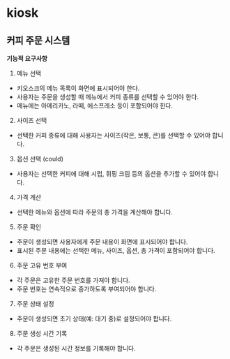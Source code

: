 # kiosk

## 커피 주문 시스템 

**기능적 요구사항**

1. 메뉴 선택
- 키오스크의 메뉴 목록이 화면에 표시되어야 한다.
- 사용자는 주문을 생성할 때 메뉴에서 커피 종류를 선택할 수 있어야 한다.
- 메뉴에는 아메리카노, 라떼, 에스프레소 등이 포함되어야 한다.

2. 사이즈 선택
- 선택한 커피 종류에 대해 사용자는 사이즈(작은, 보통, 큰)를 선택할 수 있어야 합니다.

3. 옵션 선택 (could)
- 사용자는 선택한 커피에 대해 시럽, 휘핑 크림 등의 옵션을 추가할 수 있어야 합니다.

4. 가격 계산
- 선택한 메뉴와 옵션에 따라 주문의 총 가격을 계산해야 합니다.

5. 주문 확인
- 주문이 생성되면 사용자에게 주문 내용이 화면에 표시되어야 합니다.
- 표시된 주문 내용에는 선택한 메뉴, 사이즈, 옵션, 총 가격이 포함되어야 합니다.

6. 주문 고유 번호 부여
- 각 주문은 고유한 주문 번호를 가져야 합니다.
- 주문 번호는 연속적으로 증가하도록 부여되어야 합니다.

7. 주문 상태 설정
- 주문이 생성되면 초기 상태(예: 대기 중)로 설정되어야 합니다.

8. 주문 생성 시간 기록
- 각 주문은 생성된 시간 정보를 기록해야 합니다.

